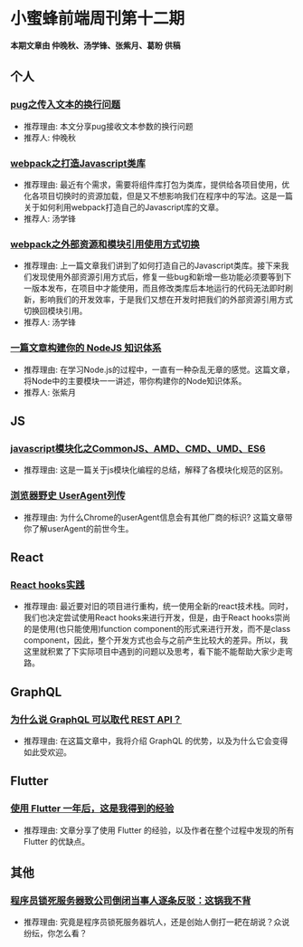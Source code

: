 # 小蜜蜂前端周刊第十二期

**本期文章由 仲晚秋、汤学锋、张紫月、葛盼 供稿**

## 个人

### [pug之传入文本的换行问题](https://yomizhong.github.io/2019/01/18/pug%E4%B9%8B%E4%BC%A0%E5%85%A5%E6%96%87%E6%9C%AC%E7%9A%84%E6%8D%A2%E8%A1%8C%E9%97%AE%E9%A2%98-md/#more)

+ 推荐理由: 本文分享pug接收文本参数的换行问题
+ 推荐人: 仲晚秋

### [webpack之打造Javascript类库](https://www.jianshu.com/p/e30f83120fcc)

+ 推荐理由: 最近有个需求，需要将组件库打包为类库，提供给各项目使用，优化各项目切换时的资源加载，但是又不想影响我们在程序中的写法。这是一篇关于如何利用webpack打造自己的Javascript库的文章。
+ 推荐人: 汤学锋

### [webpack之外部资源和模块引用使用方式切换](https://www.jianshu.com/p/8bf56b49c4fd)

+ 推荐理由: 上一篇文章我们讲到了如何打造自己的Javascript类库。接下来我们发现使用外部资源引用方式后，修复一些bug和新增一些功能必须要等到下一版本发布，在项目中才能使用，而且修改类库后本地运行的代码无法即时刷新，影响我们的开发效率，于是我们又想在开发时把我们的外部资源引用方式切换回模块引用。
+ 推荐人: 汤学锋

### [一篇文章构建你的 NodeJS 知识体系](https://juejin.im/post/5c4c0ee8f265da61117aa527)

+ 推荐理由: 在学习Node.js的过程中，一直有一种杂乱无章的感觉。这篇文章，将Node中的主要模块一一讲述，带你构建你的Node知识体系。
+ 推荐人: 张紫月

## JS

### [javascript模块化之CommonJS、AMD、CMD、UMD、ES6](https://blog.csdn.net/Real_Bird/article/details/54869066)

+ 推荐理由: 这是一篇关于js模块化编程的总结，解释了各模块化规范的区别。

### [浏览器野史 UserAgent列传](http://litten.me/2014/09/26/history-of-browser-useragent/)

+ 推荐理由: 为什么Chrome的userAgent信息会有其他厂商的标识? 这篇文章带你了解userAgent的前世今生。

## React

### [React hooks实践](https://juejin.im/post/5c4d7122e51d4556940c15cb)

+ 推荐理由: 最近要对旧的项目进行重构，统一使用全新的react技术栈。同时，我们也决定尝试使用React hooks来进行开发，但是，由于React hooks崇尚的是使用(也只能使用)function component的形式来进行开发，而不是class component，因此，整个开发方式也会与之前产生比较大的差异。所以，我这里就积累了下实际项目中遇到的问题以及思考，看下能不能帮助大家少走弯路。

## GraphQL

### [为什么说 GraphQL 可以取代 REST API？](https://www.infoq.cn/article/LVQGuC3vQX-T3PpVCkHt)

+ 推荐理由: 在这篇文章中，我将介绍 GraphQL 的优势，以及为什么它会变得如此受欢迎。

## Flutter

### [使用 Flutter 一年后，这是我得到的经验](https://www.infoq.cn/article/FYJEtAI5-fvIoSrqJ9Ok)

+ 推荐理由: 文章分享了使用 Flutter 的经验，以及作者在整个过程中发现的所有 Flutter 的优缺点。

## 其他

### [程序员锁死服务器致公司倒闭当事人逐条反驳：这锅我不背](https://www.infoq.cn/article/q0EwK-pbp9hQU1dL5iDB)

+ 推荐理由: 究竟是程序员锁死服务器坑人，还是创始人倒打一耙在胡说？众说纷纭，你怎么看？